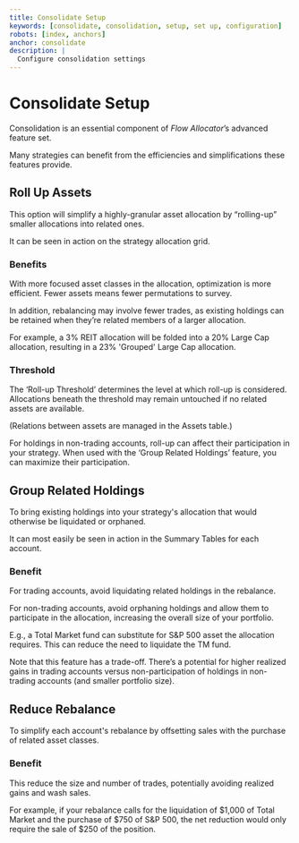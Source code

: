 ```yaml
---
title: Consolidate Setup
keywords: [consolidate, consolidation, setup, set up, configuration]
robots: [index, anchors]
anchor: consolidate
description: |
  Configure consolidation settings
---
```


# Consolidate Setup

Consolidation is an essential component of _Flow Allocator_’s advanced
feature set. 

Many strategies can benefit from the efficiencies and simplifications
these features provide.

## Roll Up Assets

This option will simplify a highly-granular asset allocation by
“rolling-up” smaller allocations into related ones.

It can be seen in action on the strategy allocation grid.

### Benefits

With more focused asset classes in the allocation, optimization is more
efficient. Fewer assets means fewer permutations to survey.

In addition, rebalancing may involve fewer trades, as existing holdings
can be retained when they’re related members of a larger allocation.

For example, a 3% REIT allocation will be folded into a 20% Large Cap
allocation, resulting in a 23% 'Grouped' Large Cap allocation.

### Threshold

The ‘Roll-up Threshold’ determines the level at which roll-up is
considered. Allocations beneath the threshold may remain untouched if no
related assets are available.

(Relations between assets are managed in the Assets table.)

For holdings in non-trading accounts, roll-up can affect their
participation in your strategy. When used with the ‘Group Related
Holdings’ feature, you can maximize their participation.

## Group Related Holdings

To bring existing holdings into your strategy's allocation that would
otherwise be liquidated or orphaned.

It can most easily be seen in action in the Summary Tables for each
account.

### Benefit

For trading accounts, avoid liquidating related holdings in the rebalance. 

For non-trading accounts, avoid orphaning holdings and allow them to
participate in the allocation, increasing the overall size of your
portfolio.

E.g., a Total Market fund can substitute for S&P 500 asset the allocation
requires. This can reduce the need to liquidate the TM fund.

Note that this feature has a trade-off. There’s a potential for higher
realized gains in trading accounts versus non-participation of holdings in
non-trading accounts (and smaller portfolio size).

## Reduce Rebalance

To simplify each account's rebalance by offsetting sales with the purchase
of related asset classes.

### Benefit

This reduce the size and number of trades, potentially avoiding realized
gains and wash sales.

For example, if your rebalance calls for the liquidation of $1,000 of Total
Market and the purchase of $750 of S&P 500, the net reduction would only
require the sale of $250 of the position.

